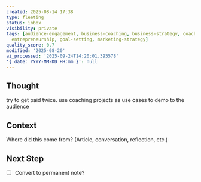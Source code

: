 ```yaml
---
created: 2025-08-14 17:38
type: fleeting
status: inbox
visibility: private
tags: [audience-engagement, business-coaching, business-strategy, coaching, demonstration,
  entrepreneurship, goal-setting, marketing-strategy]
quality_score: 0.7
modified: '2025-08-20'
ai_processed: '2025-09-24T14:20:01.395578'
'{ date: YYYY-MM-DD HH:mm }': null
---
```

<!--
NOTE: This file uses a static date for validation. For new notes, use:
created: 2025-08-13 23:29
-->

## Thought  
try to get paid twice. use coaching projects as use cases to demo to the audience

## Context  
Where did this come from? (Article, conversation, reflection, etc.)

## Next Step  
- [ ] Convert to permanent note?
